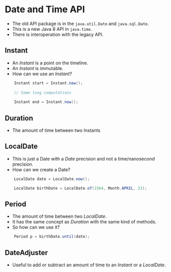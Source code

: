 # Date and Time API

* The old API package is in the `java.util.Date` and `java.sql.Date`.
* This is a new Java 8 API in `java.time`.
* There is interoperation with the legacy API.

## Instant

* An _Instant_ is a point on the timeline.
* An _Instant_ is immutable.
* How can we use an _Instant_?
```java
    Instant start = Instant.now();
    
    // Some long computations
    
    Instant end = Instant.now();
```

## Duration

* The amount of time between two Instants

## LocalDate

* This is just a Date with a _Date_ precision and not a time/nanosecond precision.
* How can we create a Date?
```java
    LocalDate date = LocalDate.now();

    LocalDate birthDate = LocalDate.of(1564, Month.APRIL, 23);
```

## Period

* The amount of time between two _LocalDate_.
* It has the same concept as _Duration_ with the same kind of methods.
* So how can we use it?
```java
    Period p = birthDate.until(date);
```

## DateAdjuster

* Useful to add or subtract an amount of time to an _Instant_ or a _LocalDate_.